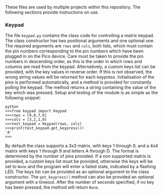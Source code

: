 These files are used by multiple projects within this repository. The following sections provide instructions on use.

### Keypad
The file ```keypad.py``` contains the class code for controlling a matrix keypad. The class constructor has two positional arguments and one optional one.
The required arguments are ```rows``` and ```cols```, both lists, which must contain the pin numbers corresponding to the pin numbers which have been plugged in on the Pico device. Care must be taken to provide the pin numbers in descending order, as this is the order in which rows and columns are read from the keypad. Alternatively, a custom keys list can be provided, with the key values in reverse order. If this is not observed, the wrong string values will be returned for each keypress.
Initialisation of the pins is performed automatically, and a method is provided for constantly polling the keypad. The method returns a string containing the value of the key which was pressed. Setup and testing of the module is as simple as the following snippet:
```
python
>>>from keypad import Keypad
>>>rows = [9,8,7,6]
>>>cols = [3,2,1,0]
>>>test_keypad = Keypad(rows, cols)
>>>print(test_keypad.get_keypress())
'A'
>>>
```
By default the class supports a 3x3 matrix, with keys 1 through 9, and a 4x4 matrix with keys 1 through 9 and letters A through D. The format is determined by the number of pins provided. If a non supported matrix is provided, a custom keys list must be provided, otherwise the keys will be set to ```None``` and the program will enter a failed state, indicated by a flashing LED. The keys list can be provided as an optional argument to the class constructor.
The ```get_keypress()``` method can also be provided an optional argument with a timeout. After the number of seconds specified, if no key has been pressed, the method will return ```None```.
